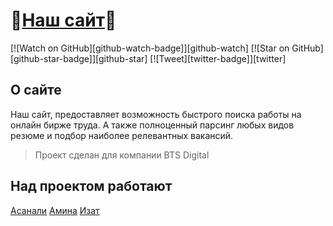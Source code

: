 # 💖[Наш сайт](https://bts-resumes.herokuapp.com)💖

[![Watch on GitHub][github-watch-badge]][github-watch]
[![Star on GitHub][github-star-badge]][github-star]
[![Tweet][twitter-badge]][twitter]

## О сайте

Наш сайт, предоставляет возможность быстрого поиска работы на онлайн бирже труда. А также полноценный парсинг любых видов резюме и подбор наиболее релевантных вакансий. 

> Проект сделан для компании BTS Digital

## Над проектом работают
[Асанали](https://github.com/krax1337)
[Амина](https://github.com/qwerty-ace)
[Изат](https://github.com/izatkhamiyev)

